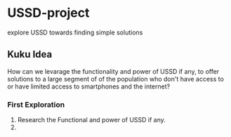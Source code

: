# USSD-project
explore USSD towards finding simple solutions


<H2> Kuku Idea </H2>

How can we levarage the functionality and power of USSD if any, to offer solutions to a large segment of of the population who don't have access to or have limited access to smartphones and the internet?

<H3> First Exploration </H3>

1. Research the Functional and power of USSD if any.
2. 
